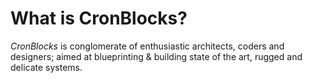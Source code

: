 # What is CronBlocks?

*CronBlocks* is conglomerate of enthusiastic architects, coders and designers; aimed at blueprinting & building state of the art, rugged and delicate systems.
